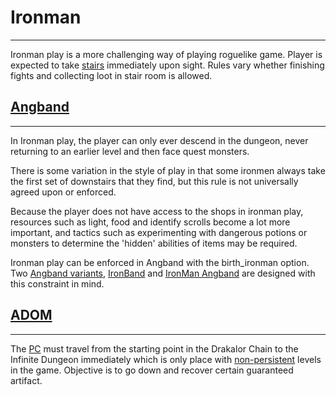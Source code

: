 # Ironman

---

Ironman play is a more challenging way of playing roguelike game. Player is expected to take [stairs](stairs.md) immediately upon sight. Rules vary whether finishing fights and collecting loot in stair room is allowed.

## [Angband](angband.md)

---

In Ironman play, the player can only ever descend in the dungeon, never returning to an earlier level and then face quest monsters.

There is some variation in the style of play in that some ironmen always take the first set of downstairs that they find, but this rule is not universally agreed upon or enforced.

Because the player does not have access to the shops in ironman play, resources such as light, food and identify scrolls become a lot more important, and tactics such as experimenting with dangerous potions or monsters to determine the 'hidden' abilities of items may be required.

Ironman play can be enforced in Angband with the birth_ironman option. Two [Angband variants](list_of_angband_variants.md), [IronBand](ironband.md) and [IronMan Angband](ironman_angband.md) are designed with this constraint in mind.

## [ADOM](adom.md)

---

The [PC](player_character.md) must travel from the starting point in the Drakalor Chain to the Infinite Dungeon immediately which is only place with [non-persistent](dungeon_persistence.md) levels in the game. Objective is to go down and recover certain guaranteed artifact.
